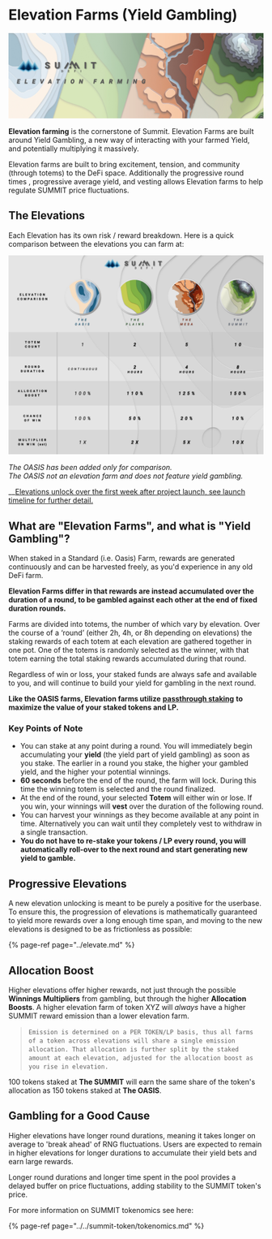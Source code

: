# Elevation Farms \(Yield Gambling\)

![](../../.gitbook/assets/elevation-farming-masthead.jpg)

**Elevation farming** is the cornerstone of Summit. Elevation Farms are built around Yield Gambling, a new way of interacting with your farmed Yield, and potentially multiplying it massively.

Elevation farms are built to bring excitement, tension, and community \(through totems\) to the DeFi space. Additionally the progressive round times , progressive average yield, and vesting allows Elevation farms to help regulate SUMMIT price fluctuations.

## The Elevations

Each Elevation has its own risk / reward breakdown. Here is a quick comparison between the elevations you can farm at:

![](../../.gitbook/assets/elevation-comparison.jpg)

_The OASIS has been added only for comparison.  
The OASIS not an elevation farm and does not feature yield gambling._

\_\_[Elevations unlock over the first week after project launch, see launch timeline for further detail.](../../launch-timeline.md)

## What are "Elevation Farms", and what is "Yield Gambling"?

When staked in a Standard \(i.e. Oasis\) Farm, rewards are generated continuously and can be harvested freely, as you'd experience in any old DeFi farm.

**Elevation Farms differ in that rewards are instead accumulated over the duration of a round, to be gambled against each other at the end of fixed duration rounds.**

Farms are divided into totems, the number of which vary by elevation.  Over the course of a ‘round’ \(either 2h, 4h, or 8h depending on elevations\) the staking rewards of each totem at each elevation are gathered together in one pot.  One of the totems is randomly selected as the winner, with that totem earning the total staking rewards accumulated during that round.

Regardless of win or loss, your staked funds are always safe and available to you, and will continue to build your yield for gambling in the next round.

**Like the OASIS farms, Elevation farms utilize** [**passthrough staking**](../../summit-token/passthrough.md) **to maximize the value of your staked tokens and LP.**

### **Key Points of Note**

* You can stake at any point during a round. You will immediately begin accumulating your **yield** \(the yield part of yield gambling\) as soon as you stake. The earlier in a round you stake, the higher your gambled yield, and the higher your potential winnings. 
* **60 seconds** before the end of the round, the farm will lock. During this time the winning totem is selected and the round finalized. 
* At the end of the round, your selected **Totem** will either win or lose. If you win, your winnings will **vest** over the duration of the following round. 
* You can harvest your winnings as they become available at any point in time. Alternatively you can wait until they completely vest to withdraw in a single transaction. 
* **You do not have to re-stake your tokens / LP every round, you will automatically roll-over to the next round and start generating new yield to gamble.**

## Progressive Elevations

A new elevation unlocking is meant to be purely a positive for the userbase. To ensure this, the progression of elevations is mathematically guaranteed to yield more rewards over a long enough time span, and moving to the new elevations is designed to be as frictionless as possible:

{% page-ref page="../elevate.md" %}

## Allocation Boost

Higher elevations offer higher rewards, not just through the possible **Winnings Multipliers** from gambling, but through the higher **Allocation Boosts**. A higher elevation farm of token XYZ will _always_ have a higher SUMMIT reward emission than a lower elevation farm.

> `Emission is determined on a PER TOKEN/LP basis, thus all farms of a token across elevations will share a single emission allocation. That allocation is further split by the staked amount at each elevation, adjusted for the allocation boost as you rise in elevation.`

100 tokens staked at **The SUMMIT** will earn the same share of the token's allocation as 150 tokens staked at **The OASIS**.

## Gambling for a Good Cause

Higher elevations have longer round durations, meaning it takes longer on average to 'break ahead' of RNG fluctuations. Users are expected to remain in higher elevations for longer durations to accumulate their yield bets and earn large rewards.

Longer round durations and longer time spent in the pool provides a delayed buffer on price fluctuations, adding stability to the SUMMIT token's price.

For more information on SUMMIT tokenomics see here:

{% page-ref page="../../summit-token/tokenomics.md" %}



